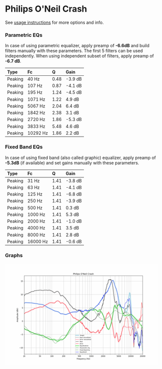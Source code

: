 # Philips O'Neil Crash
See [usage instructions](https://github.com/jaakkopasanen/AutoEq#usage) for more options and info.

### Parametric EQs
In case of using parametric equalizer, apply preamp of **-6.6dB** and build filters manually
with these parameters. The first 5 filters can be used independently.
When using independent subset of filters, apply preamp of **-6.7 dB**.

| Type    | Fc       |    Q | Gain    |
|:--------|:---------|:-----|:--------|
| Peaking | 40 Hz    | 0.48 | -3.9 dB |
| Peaking | 107 Hz   | 0.87 | -4.1 dB |
| Peaking | 195 Hz   | 1.24 | -4.5 dB |
| Peaking | 1071 Hz  | 1.22 | 4.9 dB  |
| Peaking | 5067 Hz  | 2.04 | 6.4 dB  |
| Peaking | 1842 Hz  | 2.38 | 3.1 dB  |
| Peaking | 2720 Hz  | 1.86 | -5.3 dB |
| Peaking | 3833 Hz  | 5.48 | 4.6 dB  |
| Peaking | 10292 Hz | 1.86 | 2.2 dB  |

### Fixed Band EQs
In case of using fixed band (also called graphic) equalizer, apply preamp of **-5.3dB**
(if available) and set gains manually with these parameters.

| Type    | Fc       |    Q | Gain    |
|:--------|:---------|:-----|:--------|
| Peaking | 31 Hz    | 1.41 | -3.8 dB |
| Peaking | 63 Hz    | 1.41 | -4.1 dB |
| Peaking | 125 Hz   | 1.41 | -6.8 dB |
| Peaking | 250 Hz   | 1.41 | -3.9 dB |
| Peaking | 500 Hz   | 1.41 | 0.3 dB  |
| Peaking | 1000 Hz  | 1.41 | 5.3 dB  |
| Peaking | 2000 Hz  | 1.41 | -1.0 dB |
| Peaking | 4000 Hz  | 1.41 | 3.5 dB  |
| Peaking | 8000 Hz  | 1.41 | 2.8 dB  |
| Peaking | 16000 Hz | 1.41 | -0.6 dB |

### Graphs
![](./Philips%20O'Neil%20Crash.png)